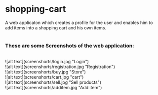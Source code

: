# shopping-cart
A web applicaton which creates a profile for the user and enables him to add items into a shopping cart and his own items.<br>
<br>
### These are some Screenshots of the web application:<br>
<br>
![alt text](screenshorts/login.jpg "Login")
<br>
![alt text](screenshorts/registration.jpg "Registration")
<br>
![alt text](screenshorts/buy.jpg "Store")
<br>
![alt text](screenshorts/cart.jpg "cart")
<br>
![alt text](screenshorts/sell.jpg "Sell products")
<br>
![alt text](screenshorts/additem.jpg "Add item")

